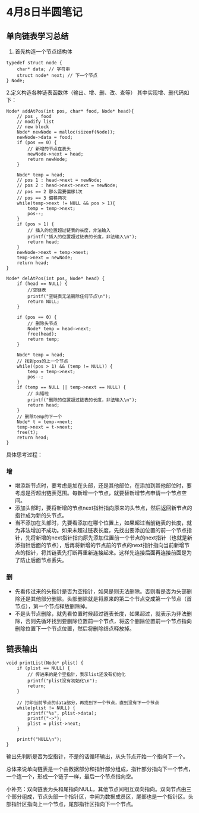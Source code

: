 # 4月8日半圆笔记
## 单向链表学习总结
1. 首先构造一个节点结构体
```
typedef struct node {
    char* data; // 字符串
    struct node* next; // 下一个节点
} Node;
```
2.定义构造各种链表函数体（输出、增、删、改、查等）
其中实现增、删代码如下：
```
Node* addAtPos(int pos, char* food, Node* head){
    // pos , food
    // modify list
    // new block
    Node* newNode = malloc(sizeof(Node));
    newNode->data = food;
    if (pos == 0) {
        // 新增的节点在表头
        newNode->next = head;
        return newNode;
    }
    
    Node* temp = head;
    // pos 1 : head->next = newNode;
    // pos 2 : head->next->next = newNode;
    // pos == 2 那么需要偏移1次
    // pos == 3 偏移两次
    while(temp->next != NULL && pos > 1){
        temp = temp->next;
        pos--;
    }
    if (pos > 1) {
        // 插入的位置超过链表的长度，非法输入
        printf("插入的位置超过链表的长度，非法输入\n");
        return head;
    }
    newNode->next = temp->next;
    temp->next = newNode;
    return head;
}

Node* delAtPos(int pos, Node* head) {
    if (head == NULL) {
        //空链表
        printf("空链表无法删除任何节点\n");
        return NULL;
    }
    
    if (pos == 0) {
        // 删除头节点
        Node* temp = head->next;
        free(head);
        return temp;
    }
    
    Node* temp = head;
    // 找到pos的上一个节点
    while((pos > 1) && (temp != NULL)) {
        temp = temp->next;
        pos--;
    }
    if (temp == NULL || temp->next == NULL) {
        // 出错啦
        printf("删除的位置超过链表的长度，非法输入\n");
        return head;
    }
    // 删除temp的下一个
    Node* t = temp->next;
    temp->next = t->next;
    free(t);
    return head;
}
```
具体思考过程：

### 增

- 增添新节点时，要考虑是加在头部，还是其他部位，在添加到其他部位时，要考虑是否超出链表范围。每新增一个节点，就要替新增节点申请一个节点空间。
- 添加头部时，要将新增的节点next指针指向原来的头节点，然后返回新节点的指针成为新的头节点。
- 当不添加在头部时，先要看添加在哪个位置上，如果超过当前链表的长度，就为非法增加不成功。如果未超过链表长度，先找出要添加位置的前一个节点指针，先将新增的next指针指向原先添加位置前一个节点的next指针（也就是新添指针后面的节点），后再将新增的节点前的节点的next指针指向当前新增节点的指针，将其链表先打断再重新连接起来。这样先连接后面再连接前面是为了防止后面节点丢失。

### 删
- 先看传过来的头指针是否为空指针，如果是则无法删除。否则看是否为头部删除还是其他部分删除。头部删除就是将原来的第二个节点变成第一个节点（首节点），第一个节点释放删除掉。
- 不是头节点删除，就先看位置时候超过链表长度，如果超过，就表示为非法删除，否则先循环找到要删除位置前一个节点，将这个删除位置前一个节点指向删除位置下一个节点位置，然后将删除结点释放掉。

## 链表输出
```
void printList(Node* plist) {
    if (plist == NULL) {
        // 传进来的是个空指针，表示list还没有初始化
        printf("plist没有初始化\n");
        return;
    }
    
    // 打印当前节点的data部分，再找到下一个节点，直到没有下一个节点
    while(plist != NULL) {
        printf("%s", plist->data);
        printf("->");
        plist = plist->next;
    }
    
    printf("NULL\n");
}
```
输出先判断是否为空指针，不是的话循环输出，从头节点开始一个指向下一个。

总体来说单向链表是一个由数据部分和指针部分组成，指针部分指向下一个节点，一个连一个，形成一个链子一样，最后一个节点指向空。

小补充：双向链表为头和尾指向NULL，其他节点间相互双向指向。双向节点由三个部分组成，节点头部一个指针区，中间为数据成员区，尾部也是一个指针区。头部指针区指向上一个节点，尾部指针区指向下一个节点。
